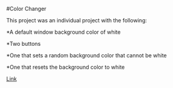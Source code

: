 #Color Changer

This project was an individual project with the following: 

*A default window background color of white

*Two buttons

*One that sets a random background color that cannot be white

*One that resets the background color to white

[Link](https://ccgamble.github.io/color-changer/)
